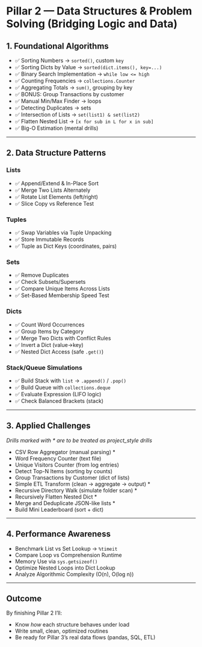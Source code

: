 # Pillar 2 — Data Structures & Problem Solving (Bridging Logic and Data)

## 1. Foundational Algorithms
- ✅ Sorting Numbers → `sorted()`, custom `key`
- ✅ Sorting Dicts by Value → `sorted(dict.items(), key=...)`
- ✅ Binary Search Implementation → `while low <= high`
- ✅ Counting Frequencies → `collections.Counter`
- ✅ Aggregating Totals → `sum()`, grouping by key
- ✅ BONUS: Group Transactions by customer
- ✅ Manual Min/Max Finder → loops
- ✅ Detecting Duplicates → sets
- ✅ Intersection of Lists → `set(list1) & set(list2)`
- ✅ Flatten Nested List → `[x for sub in L for x in sub]`
- ✅ Big-O Estimation (mental drills)

---

## 2. Data Structure Patterns
### Lists
- ✅ Append/Extend & In-Place Sort  
- ✅ Merge Two Lists Alternately  
- ✅ Rotate List Elements (left/right)
- ✅ Slice Copy vs Reference Test

### Tuples
- ✅ Swap Variables via Tuple Unpacking  
- ✅ Store Immutable Records  
- ✅ Tuple as Dict Keys (coordinates, pairs)

### Sets
- ✅ Remove Duplicates  
- ✅ Check Subsets/Supersets  
- ✅ Compare Unique Items Across Lists  
- ✅ Set-Based Membership Speed Test  

### Dicts
- ✅ Count Word Occurrences  
- ✅ Group Items by Category  
- ✅ Merge Two Dicts with Conflict Rules  
- ✅ Invert a Dict (value→key)
- ✅ Nested Dict Access (safe `.get()`)

### Stack/Queue Simulations
- ✅ Build Stack with `list` → `.append()` / `.pop()`
- ✅ Build Queue with `collections.deque`
- ✅ Evaluate Expression (LIFO logic)
- ✅ Check Balanced Brackets (stack)

---

## 3. Applied Challenges
*Drills marked with * are to be treated as project_style drills*
- CSV Row Aggregator (manual parsing) *
- Word Frequency Counter (text file)
- Unique Visitors Counter (from log entries)
- Detect Top-N Items (sorting by counts)
- Group Transactions by Customer (dict of lists)
- Simple ETL Transform (clean → aggregate → output) *
- Recursive Directory Walk (simulate folder scan) *
- Recursively Flatten Nested Dict *
- Merge and Deduplicate JSON-like lists *
- Build Mini Leaderboard (sort + dict)

---

## 4. Performance Awareness
- Benchmark List vs Set Lookup → `%timeit`
- Compare Loop vs Comprehension Runtime
- Memory Use via `sys.getsizeof()`
- Optimize Nested Loops into Dict Lookup
- Analyze Algorithmic Complexity (O(n), O(log n))

---

## Outcome
By finishing Pillar 2 I’ll:
- Know *how* each structure behaves under load  
- Write small, clean, optimized routines  
- Be ready for Pillar 3’s real data flows (pandas, SQL, ETL)